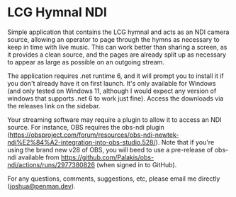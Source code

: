 # LCG Hymnal NDI

Simple application that contains the LCG hymnal and acts as an NDI camera source, allowing an operator to page through the hymns as necessary to keep in time with live music. This can work better than sharing a screen, as it provides a clean source, and the pages are already split up as necessary to appear as large as possible on an outgoing stream.

The application requires .net runtime 6, and it will prompt you to install it if you don't already have it on first launch. It's only available for Windows (and only tested on Windows 11, although I would expect any version of windows that supports .net 6 to work just fine). Access the downloads via the releases link on the sidebar.

Your streaming software may require a plugin to allow it to access an NDI source. For instance, OBS requires the obs-ndi plugin (https://obsproject.com/forum/resources/obs-ndi-newtek-ndi%E2%84%A2-integration-into-obs-studio.528/). Note that if you're using the brand new v28 of OBS, you will beed to use a pre-release of obs-ndi available from https://github.com/Palakis/obs-ndi/actions/runs/2977380826 (when signed in to GitHub).

For any questions, comments, suggestions, etc, please email me directly (joshua@penman.dev).
